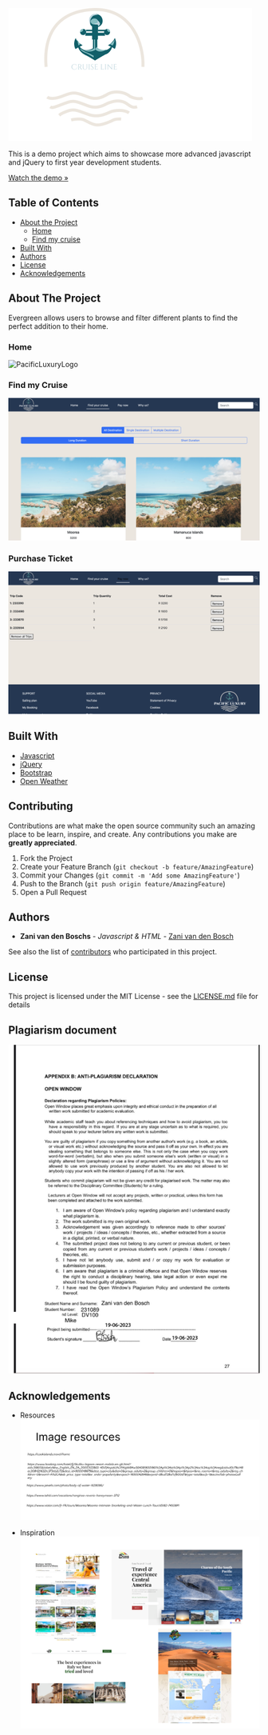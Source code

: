 ![PacificLuxury](/assets/Logo.png)

This is a demo project which aims to showcase more advanced javascript and jQuery to first year development students.

[Watch the demo »]()

## Table of Contents

* [About the Project](#about-the-project)
   * [Home](#home)
   * [Find my cruise](#browse-plants)
* [Built With](#built-with)
* [Authors](#authors)
* [License](#license)
* [Acknowledgements](#acknowledgements)

## About The Project

Evergreen allows users to browse and filter different plants to find the perfect addition to their home.

### Home

![PacificLuxuryLogo](/assets/Home%20Page.png)

### Find my Cruise

![PacificLuxuryLogo](/assets/Find%20my%20cruise%20page.png)

### Purchase Ticket

![PacificLuxuryLogo](/assets/Purchase%20Page.png)

## Built With

* [Javascript](https://developer.mozilla.org/en-US/docs/Web/JavaScript)
* [jQuery](https://jquery.com/)
* [Bootstrap](https://getbootstrap.com/)
* [Open Weather](https://openweathermap.org/)

## Contributing

Contributions are what make the open source community such an amazing place to be learn, inspire, and create. Any contributions you make are **greatly appreciated**.

1. Fork the Project
2. Create your Feature Branch (`git checkout -b feature/AmazingFeature`)
3. Commit your Changes (`git commit -m 'Add some AmazingFeature'`)
4. Push to the Branch (`git push origin feature/AmazingFeature`)
5. Open a Pull Request

## Authors

* **Zani van den Boschs** - *Javascript & HTML* - [Zani van den Bosch](https://github.com/PaulLoots)

See also the list of [contributors](https://github.com/paulowi/DV100-T3-Class-Project-Test/graphs/contributors) who participated in this project.

## License

This project is licensed under the MIT License - see the [LICENSE.md](LICENSE.md) file for details

## Plagiarism document

![PacificLuxuryLogo](/assets/Zani%20van%20den%20Bosch_Plagarism%20Declaration_231089_DV100%201.png)

## Acknowledgements

* Resources
![PacificLuxuryLogo](/assets/Image%20resource%20links.png)

* Inspiration
![PacificLuxuryLogo](/assets/Inspiration.png)

